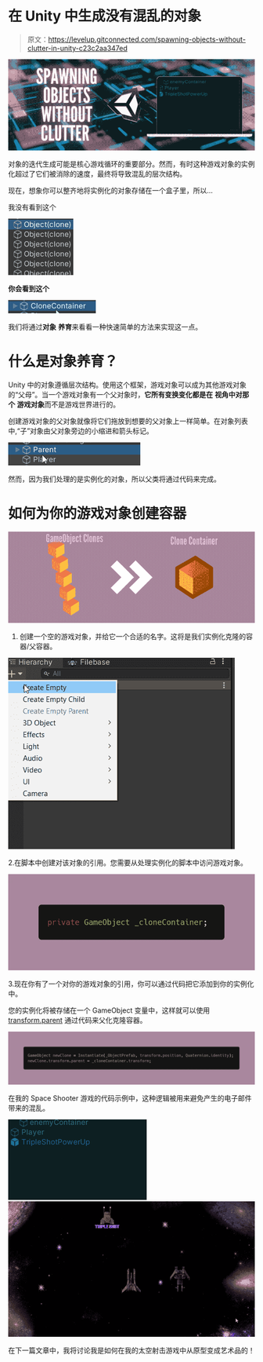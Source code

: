 # 在 Unity 中生成没有混乱的对象

> 原文：<https://levelup.gitconnected.com/spawning-objects-without-clutter-in-unity-c23c2aa347ed>

![](img/8984b1847f2ae37d17a0aef7adaf3b4c.png)

对象的迭代生成可能是核心游戏循环的重要部分。然而，有时这种游戏对象的实例化超过了它们被消除的速度，最终将导致混乱的层次结构。

现在，想象你可以整齐地将实例化的对象存储在一个盒子里，所以…

我没有看到这个

![](img/3c0432921287366f490c69cbea505944.png)

**你会看到这个**

![](img/74bb6a099bd365b60511ee6b14ac5baf.png)

我们将通过**对象** **养育**来看看一种快速简单的方法来实现这一点。

# 什么是对象养育？

Unity 中的对象遵循层次结构。使用这个框架，游戏对象可以成为其他游戏对象的“父母”。当一个游戏对象有一个父对象时，**它所有变换变化都是在** **视角中对那个** **游戏对象**而不是游戏世界进行的。

创建游戏对象的父对象就像将它们拖放到想要的父对象上一样简单。在对象列表中,“子”对象由父对象旁边的小缩进和箭头标记。

![](img/63dfb17fad792120f14f3899e3ee6cc3.png)

然而，因为我们处理的是实例化的对象，所以父类将通过代码来完成。

# 如何为你的游戏对象创建容器

![](img/a73dbbf536f774e3681411218a50b3bb.png)

1.  创建一个空的游戏对象，并给它一个合适的名字。这将是我们实例化克隆的容器/父容器。

![](img/703b599a499461af03ee1388d12e3fe2.png)

2.在脚本中创建对该对象的引用。您需要从处理实例化的脚本中访问游戏对象。

![](img/556bb1137a6a61a9cba45567440503a7.png)

3.现在你有了一个对你的游戏对象的引用，你可以通过代码把它添加到你的实例化中。

您的实例化将被存储在一个 GameObject 变量中，这样就可以使用 [transform.parent](https://docs.unity3d.com/ScriptReference/Transform-parent.html) 通过代码来父化克隆容器。

![](img/1d9efbf3a9ead2cd5e57824a225c32a1.png)

在我的 Space Shooter 游戏的代码示例中，这种逻辑被用来避免产生的电子邮件带来的混乱。

![](img/ed8b4dda4f174535ec971b6842e773e1.png)![](img/66065077b8e358f47780fcea173b1529.png)

在下一篇文章中，我将讨论我是如何在我的太空射击游戏中从原型变成艺术品的！